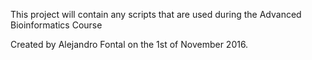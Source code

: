This project will contain any scripts that are used during the Advanced 
Bioinformatics Course


Created by Alejandro Fontal on the 1st of November 2016.

